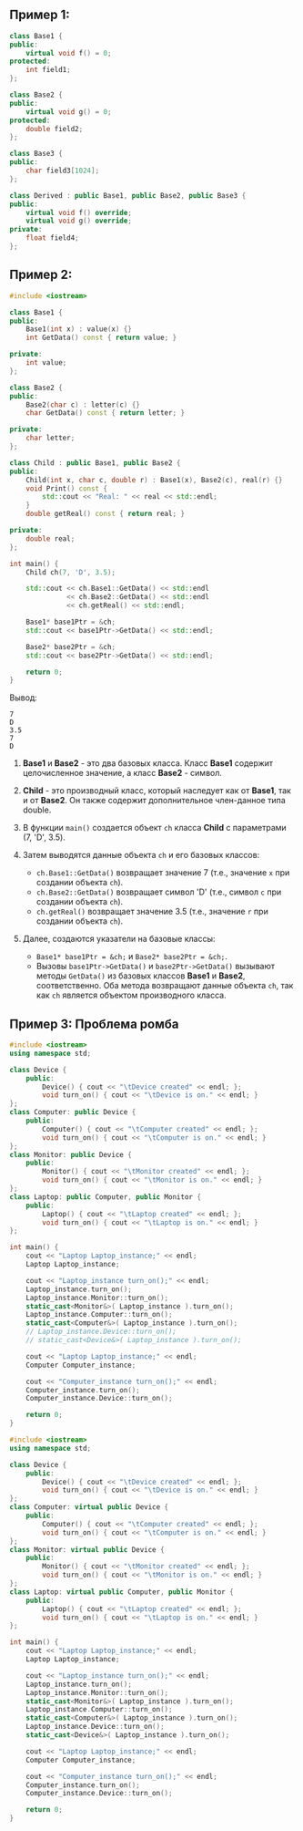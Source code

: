 ## Пример 1:

```C++
class Base1 {
public:
    virtual void f() = 0;
protected:
    int field1;
};

class Base2 {
public:
    virtual void g() = 0;
protected:
    double field2;
};

class Base3 {
public:
    char field3[1024];
};

class Derived : public Base1, public Base2, public Base3 {
public:
    virtual void f() override;
    virtual void g() override;
private:
    float field4;
};
```

## Пример 2: 

```C++
#include <iostream>

class Base1 {
public:
    Base1(int x) : value(x) {}
    int GetData() const { return value; }

private:
    int value;
};

class Base2 {
public:
    Base2(char c) : letter(c) {}
    char GetData() const { return letter; }

private:
    char letter;
};

class Child : public Base1, public Base2 {
public:
    Child(int x, char c, double r) : Base1(x), Base2(c), real(r) {}
    void Print() const {
        std::cout << "Real: " << real << std::endl;
    }
    double getReal() const { return real; }

private:
    double real;
};

int main() {
    Child ch(7, 'D', 3.5);

    std::cout << ch.Base1::GetData() << std::endl
              << ch.Base2::GetData() << std::endl
              << ch.getReal() << std::endl;

    Base1* base1Ptr = &ch;
    std::cout << base1Ptr->GetData() << std::endl;

    Base2* base2Ptr = &ch;
    std::cout << base2Ptr->GetData() << std::endl;

    return 0;
}
```
Вывод:
```
7
D
3.5
7
D
```

1. **Base1** и **Base2** - это два базовых класса. Класс **Base1** содержит целочисленное значение, а класс **Base2** - символ.

2. **Child** - это производный класс, который наследует как от **Base1**, так и от **Base2**. Он также содержит дополнительное член-данное типа double.

3. В функции `main()` создается объект `ch` класса **Child** с параметрами (7, 'D', 3.5).

4. Затем выводятся данные объекта `ch` и его базовых классов:
   - `ch.Base1::GetData()` возвращает значение 7 (т.е., значение `x` при создании объекта `ch`).
   - `ch.Base2::GetData()` возвращает символ 'D' (т.е., символ `c` при создании объекта `ch`).
   - `ch.getReal()` возвращает значение 3.5 (т.е., значение `r` при создании объекта `ch`).

5. Далее, создаются указатели на базовые классы:
   - `Base1* base1Ptr = &ch;` и `Base2* base2Ptr = &ch;`.
   - Вызовы `base1Ptr->GetData()` и `base2Ptr->GetData()` вызывают методы `GetData()` из базовых классов **Base1** и **Base2**, соответственно. Оба метода возвращают данные объекта `ch`, так как `ch` является объектом производного класса.


## Пример 3: Проблема ромба
```C++
#include <iostream>
using namespace std;

class Device {
    public: 
        Device() { cout << "\tDevice created" << endl; };
        void turn_on() { cout << "\tDevice is on." << endl; }
};
class Computer: public Device {
    public: 
        Computer() { cout << "\tComputer created" << endl; };
        void turn_on() { cout << "\tComputer is on." << endl; }
};
class Monitor: public Device {
    public: 
        Monitor() { cout << "\tMonitor created" << endl; };
        void turn_on() { cout << "\tMonitor is on." << endl; }
};
class Laptop: public Computer, public Monitor {
    public: 
        Laptop() { cout << "\tLaptop created" << endl; };
        void turn_on() { cout << "\tLaptop is on." << endl; }
};

int main() {
    cout << "Laptop Laptop_instance;" << endl;
    Laptop Laptop_instance;

    cout << "Laptop_instance turn_on();" << endl;
    Laptop_instance.turn_on();
    Laptop_instance.Monitor::turn_on();
    static_cast<Monitor&>( Laptop_instance ).turn_on();
    Laptop_instance.Computer::turn_on();
    static_cast<Computer&>( Laptop_instance ).turn_on();
    // Laptop_instance.Device::turn_on();
    // static_cast<Device&>( Laptop_instance ).turn_on();

    cout << "Laptop Laptop_instance;" << endl;
    Computer Computer_instance;

    cout << "Computer_instance turn_on();" << endl;
    Computer_instance.turn_on();
    Computer_instance.Device::turn_on();

    return 0;
}
```


```C++
#include <iostream>
using namespace std;

class Device {
    public: 
        Device() { cout << "\tDevice created" << endl; };
        void turn_on() { cout << "\tDevice is on." << endl; }
};
class Computer: virtual public Device {
    public: 
        Computer() { cout << "\tComputer created" << endl; };
        void turn_on() { cout << "\tComputer is on." << endl; }
};
class Monitor: virtual public Device {
    public: 
        Monitor() { cout << "\tMonitor created" << endl; };
        void turn_on() { cout << "\tMonitor is on." << endl; }
};
class Laptop: virtual public Computer, public Monitor {
    public: 
        Laptop() { cout << "\tLaptop created" << endl; };
        void turn_on() { cout << "\tLaptop is on." << endl; }
};

int main() {
    cout << "Laptop Laptop_instance;" << endl;
    Laptop Laptop_instance;

    cout << "Laptop_instance turn_on();" << endl;
    Laptop_instance.turn_on();
    Laptop_instance.Monitor::turn_on();
    static_cast<Monitor&>( Laptop_instance ).turn_on();
    Laptop_instance.Computer::turn_on();
    static_cast<Computer&>( Laptop_instance ).turn_on();
    Laptop_instance.Device::turn_on();
    static_cast<Device&>( Laptop_instance ).turn_on();

    cout << "Laptop Laptop_instance;" << endl;
    Computer Computer_instance;

    cout << "Computer_instance turn_on();" << endl;
    Computer_instance.turn_on();
    Computer_instance.Device::turn_on();

    return 0;
}
```